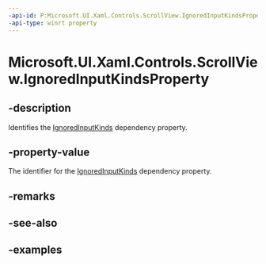 ```yaml
---
-api-id: P:Microsoft.UI.Xaml.Controls.ScrollView.IgnoredInputKindsProperty
-api-type: winrt property
---
```


# Microsoft.UI.Xaml.Controls.ScrollView.IgnoredInputKindsProperty

<!--
public static Windows.UI.Xaml.DependencyProperty IgnoredInputKindsProperty { get; }
-->


## -description

Identifies the [IgnoredInputKinds](scrollview_ignoredinputkinds.md) dependency property.

## -property-value

The identifier for the [IgnoredInputKinds](scrollview_ignoredinputkinds.md) dependency property.

## -remarks

## -see-also

## -examples


